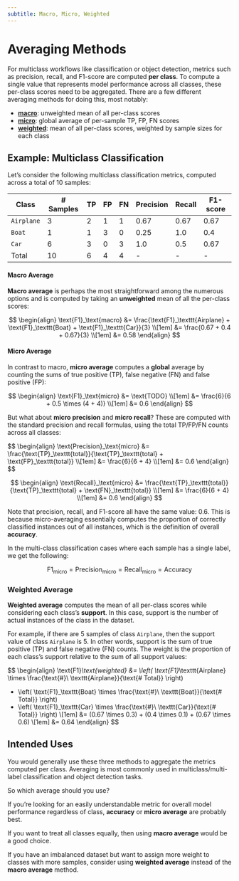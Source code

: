 ```yaml
---
subtitle: Macro, Micro, Weighted
---
```


# Averaging Methods

For multiclass workflows like classification or object detection, metrics such as precision, recall, and F1-score are
computed **per class**. To compute a single value that represents model performance across all classes, these per-class
scores need to be aggregated. There are a few different averaging methods for doing this, most notably:

- [**macro**](#macro-average): unweighted mean of all per-class scores
- [**micro**](#micro-average): global average of per-sample TP, FP, FN scores
- [**weighted**](#weighted-average): mean of all per-class scores, weighted by sample sizes for each class

## Example: Multiclass Classification

Let’s consider the following multiclass classification metrics, computed across a total of 10 samples:

| Class | # Samples | <span title="# True Positives">TP</span> | <span title="# False Positives">FP</span> | <span title="# False Negatives">FN</span> | Precision | Recall | F1-score |
| --- | --- | --- | --- | --- | --- | --- | --- |
| `Airplane` | 3 | 2 | 1 | 1 | 0.67 | 0.67 | 0.67 |
| `Boat` | 1 | 1 | 3 | 0 | 0.25 | 1.0 | 0.4 |
| `Car` | 6 | 3 | 0 | 3 | 1.0 | 0.5 | 0.67 |
| Total | 10 | 6 | 4 | 4 | - | - | - |


#### Macro Average

**Macro average** is perhaps the most straightforward among the numerous options and is computed by taking an
**unweighted** mean of all the per-class scores:

$$
\begin{align}
\text{F1}_\text{macro} &= \frac{\text{F1}_\texttt{Airplane} + \text{F1}_\texttt{Boat} + \text{F1}_\texttt{Car}}{3} \\[1em]
&= \frac{0.67 + 0.4 + 0.67}{3} \\[1em]
&= 0.58
\end{align}
$$

#### Micro Average

In contrast to macro, **micro average** computes a **global** average by counting the sums of true positive (TP), false
negative (FN) and false positive (FP):

$$
\begin{align}
\text{F1}_\text{micro} &= \text{TODO} \\[1em]
&= \frac{6}{6 + 0.5 \times (4 + 4)} \\[1em]
&= 0.6
\end{align}
$$

But what about **micro precision** and **micro recall**? These are computed with the standard precision and recall
formulas, using the total TP/FP/FN counts across all classes:

<div class="grid" markdown>
$$
\begin{align}
\text{Precision}_\text{micro} &= \frac{\text{TP}_\texttt{total}}{\text{TP}_\texttt{total} + \text{FP}_\texttt{total}} \\[1em]
&= \frac{6}{6 + 4} \\[1em]
&= 0.6
\end{align}
$$

$$
\begin{align}
\text{Recall}_\text{micro} &= \frac{\text{TP}_\texttt{total}}{\text{TP}_\texttt{total} + \text{FN}_\texttt{total}} \\[1em]
&= \frac{6}{6 + 4} \\[1em]
&= 0.6
\end{align}
$$
</div>

Note that precision, recall, and F1-score all have the same value: $0.6$. This is because micro-averaging essentially
computes the proportion of correctly classified instances out of all instances, which is the definition of overall
**accuracy**.

In the multi-class classification cases where each sample has a single label, we get the following:

$$
\text{F1}_\text{micro} = \text{Precision}_\text{micro} = \text{Recall}_\text{micro} = \text{Accuracy}
$$

### Weighted Average

**Weighted average** computes the mean of all per-class scores while considering each class’s **support**. In this case,
support is the number of actual instances of the class in the dataset.

For example, if there are 5 samples of class `Airplane`, then the support value of class `Airplane` is 5. In other
words, support is the sum of true positive (TP) and false negative (FN) counts. The weight is the proportion of each
class’s support relative to the sum of all support values:

$$
\begin{align}
\text{F1}_\text{weighted} &= \left( \text{F1}_\texttt{Airplane} \times \frac{\text{#}\ \texttt{Airplane}}{\text{# Total}} \right)
+ \left( \text{F1}_\texttt{Boat} \times \frac{\text{#}\ \texttt{Boat}}{\text{# Total}} \right)
+ \left( \text{F1}_\texttt{Car} \times \frac{\text{#}\ \texttt{Car}}{\text{# Total}} \right) \\[1em]
&= (0.67 \times 0.3) + (0.4 \times 0.1) + (0.67 \times 0.6) \\[1em]
&= 0.64
\end{align}
$$



## Intended Uses

You would generally use these three methods to aggregate the metrics computed per class. Averaging is most commonly used
in multiclass/multi-label classification and object detection tasks.

So which average should you use?

If you’re looking for an easily understandable metric for overall model performance regardless of class, **accuracy** or
**micro average** are probably best.

If you want to treat all classes equally, then using **macro average** would be a good choice.

If you have an imbalanced dataset but want to assign more weight to classes with more samples, consider using
**weighted average** instead of the **macro average** method.
